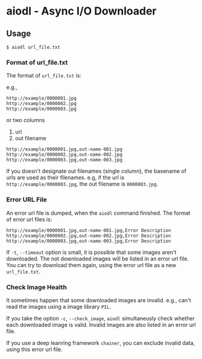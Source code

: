 # aiodl - Async I/O Downloader

## Usage

```
$ aiodl url_file.txt
```

### Format of url_file.txt

The format of `url_file.txt` is:

e.g.,

```
http://example/0000001.jpg
http://example/0000002.jpg
http://example/0000003.jpg
```

or two columns

1. url
2. out filename

```
http://example/0000001.jpg,out-name-001.jpg
http://example/0000002.jpg,out-name-002.jpg
http://example/0000003.jpg,out-name-003.jpg
```

If you doesn't designate out filenames (single column),
the basename of urls are used as their filenames.
e.g, if the url is `http://example/0000003.jpg`, the out filename is `0000003.jpg`.

### Error URL File

An error url file is dumped, when the `aiodl` command finished.
The format of error url files is:

```
http://example/0000001.jpg,out-name-001.jpg,Error Description
http://example/0000002.jpg,out-name-002.jpg,Error Description
http://example/0000003.jpg,out-name-003.jpg,Error Description
```

If `-t`, `--timeout` option is small,
it is possible that some images aren't downloaded.
The not downloaded images will be listed in an error url file.
You can try to download them again, using the error url file as a new `url_file.txt`.

### Check Image Health

It sometimes happen that some downloaded images are invalid.
e.g., can't read the images using a image library `PIL`.

If you take the option `-c`, `--check_image`,
`aiodl` simultaneusly check whether each downloaded image is valid.
Invalid images are also listed in an error url file.

If you use a deep leanring framework `chainer`,
you can exclude invalid data, using this error url file.
